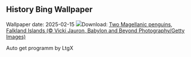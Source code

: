 ## History Bing Wallpaper
Wallpaper date: 2025-02-15
![](https://www.bing.com/th?id=OHR.PenguinLove_EN-GB6356684660_UHD.jpg&w=1000)Download: [Two Magellanic penguins, Falkland Islands (© Vicki Jauron, Babylon and Beyond Photography/Getty Images)](https://www.bing.com/th?id=OHR.PenguinLove_EN-GB6356684660_UHD.jpg)

Auto get programm by LtgX
